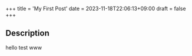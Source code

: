 +++
title = 'My First Post'
date = 2023-11-18T22:06:13+09:00
draft = false
+++

## Description

hello test www
